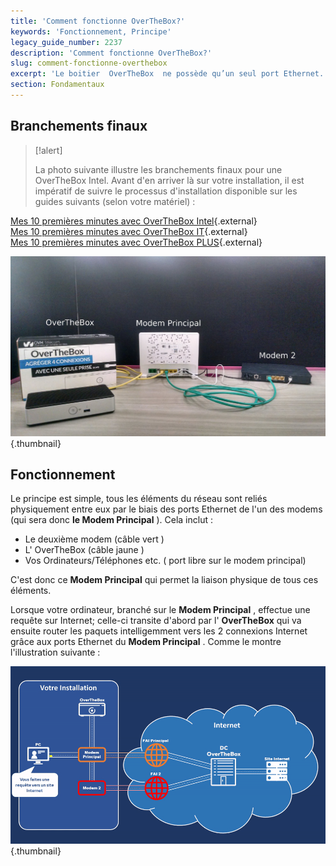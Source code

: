 ```yaml
---
title: 'Comment fonctionne OverTheBox?'
keywords: 'Fonctionnement, Principe'
legacy_guide_number: 2237
description: 'Comment fonctionne OverTheBox?'
slug: comment-fonctionne-overthebox
excerpt: 'Le boitier  OverTheBox  ne possède qu’un seul port Ethernet. Pourtant, c’est grâce à ce boitier que vos différentes connexions sont agrégées pour n’en former qu’une.  Comment cela fonctionne-t-il ?'
section: Fondamentaux
---
```


## Branchements finaux


> [!alert]
>
> La photo suivante illustre les branchements finaux pour une OverTheBox Intel. Avant d'en arriver là sur
> votre installation, il est impératif de suivre le  processus d'installation
> disponible sur les guides suivants (selon votre matériel) :
> 
[Mes 10 premières minutes avec OverTheBox Intel](https://docs.ovh.com/fr/overthebox/mes-10-premieres-minutes-avec-overthebox-intel/){.external}  
[Mes 10 premières minutes avec OverTheBox IT](https://docs.ovh.com/fr/overthebox/mes-10-premieres-minutes-avec-overthebox-intel/){.external}  
[Mes 10 premières minutes avec OverTheBox PLUS](https://docs.ovh.com/fr/overthebox/mes-10-premieres-minutes-avec-overthebox-plus/){.external}  
> 


![overthebox](images/4316.png){.thumbnail}


## Fonctionnement
Le principe est simple, tous les éléments du réseau sont reliés physiquement entre eux par le biais des ports Ethernet de l'un des modems (qui sera donc  **le Modem Principal** ). Cela inclut :

- Le deuxième modem (câble vert )
- L' OverTheBox (câble jaune )
- Vos Ordinateurs/Téléphones etc. ( port libre sur le modem principal)

C'est donc ce  **Modem Principal**  qui permet la liaison physique de tous ces éléments.

Lorsque votre ordinateur, branché sur le  **Modem Principal** , effectue une requête sur Internet; celle-ci transite d'abord par l' **OverTheBox**  qui va ensuite router les paquets intelligemment vers les 2 connexions Internet grâce aux ports Ethernet du  **Modem Principal** . Comme le montre l'illustration suivante :


![overthebox](images/4317.gif){.thumbnail}